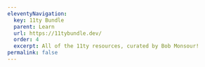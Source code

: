 ```yaml
---
eleventyNavigation:
  key: 11ty Bundle
  parent: Learn
  url: https://11tybundle.dev/
  order: 4
  excerpt: All of the 11ty resources, curated by Bob Monsour!
permalink: false
---
```


